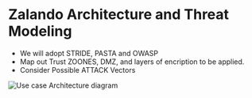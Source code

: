 # Zalando Architecture and Threat Modeling 

- We will adopt STRIDE, PASTA and OWASP
- Map out Trust ZOONES, DMZ, and layers of encription to be applied.
- Consider Possible ATTACK Vectors


![Use case Architecture diagram](https://github.com/user-attachments/assets/d5023037-3e41-406a-83e4-9365d42d6004)
